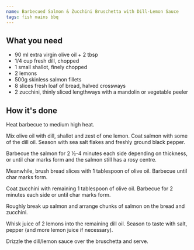 ```yaml
---
name: Barbecued Salmon & Zucchini Bruschetta with Dill-Lemon Sauce
tags: fish mains bbq
---
```


## What you need
* 90 ml extra virgin olive oil + 2 tbsp
* 1/4 cup fresh dill, chopped
* 1 small shallot, finely chopped
* 2 lemons
* 500g skinless salmon fillets
* 8 slices fresh loaf of bread, halved crossways
* 2 zucchini, thinly sliced lengthways with a mandolin or vegetable peeler

<!-- break -->

## How it's done

Heat barbecue to medium high heat.

Mix olive oil with dill, shallot and zest of one lemon. Coat salmon with some of the dill oil. Season with sea salt flakes and freshly ground black pepper.

Barbecue the salmon for 2 ½-4 minutes each side depending on thickness, or until char marks form and the salmon still has a rosy centre.

Meanwhile, brush bread slices with 1 tablespoon of olive oil. Barbecue until char marks form.

Coat zucchini with remaining 1 tablespoon of olive oil. Barbecue for 2 minutes each side or until char marks form.

Roughly break up salmon and arrange chunks of salmon on the bread and zucchini.

Whisk juice of 2 lemons into the remaining dill oil. Season to taste with salt, pepper (and more lemon juice if necessary).

Drizzle the dill/lemon sauce over the bruschetta and serve.
